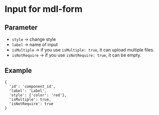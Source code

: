 # Input for mdl-form

## Parameter

- `style` -> change style
- `label` -> name of input
- `isMultiple` -> if you use `isMultiple: true`, it can upload multiple files.
- `isNotRequire` -> if you use `isNotRequire: true`, it can be empty.

## Example

```
{   
  'id': 'component_id',
  'label': 'Label',
  'style': {'color': 'red'},
  'isMultiple': true,
  'isNotRequire': true
}
```
